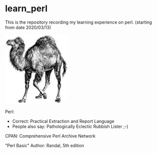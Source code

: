# learn_perl

This is the repository recording my learning experience on perl. (starting from date 2020/03/13)

![perl_camel](/img/perl_camel.jpg)

Perl: 

* Correct: Practical Extraction and Report Language
* People also say: Pathologically Eclectic Rubbish Lister ;-)

CPAN: Comprehensive Perl Archive Network

"Perl Basic" Author: Randal, 5th edition
